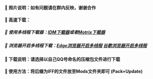 #### 🏀 照片说明：如有问题请在群内反映，谢谢合作

#### 🚀 高速下载：
##### 🎈 使用多线程下载器：[IDM下载器](https://wwi.lanzoup.com/iNFd11tw2lqh)或者[Motrix下载器](https://wwi.lanzoup.com/iEPYB1tw2tkj)
##### 🎈 浏览器开启多线程下载：[Edge浏览器开启多线程](https://www.bilibili.com/video/BV1uc411E7mi/) [谷歌浏览器开启多线程](https://www.bilibili.com/video/BV16T4y1R75e)

#### 🎨 下载说明：请选择以自己QQ号命名的压缩包文件进行下载

#### 🎉 使用方法：将后缀为IFF的文件放至Mods文件夹即可 (Pack+Update)
